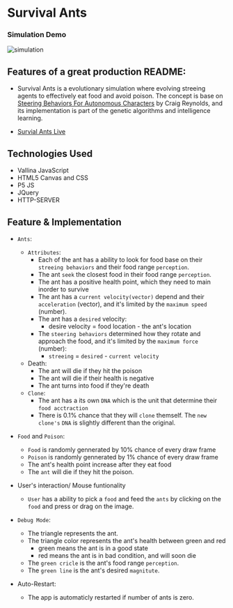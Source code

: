 # Survival Ants

### Simulation Demo
![simulation](docs/simulation.gif)


## Features of a great production README:

- Survival Ants is a evolutionary simulation where evolving streeing agents to effectively eat food and avoid poison. The concept is base on [Steering Behaviors For Autonomous Characters](http://www.red3d.com/cwr/steer/) by Craig Reynolds, and its implementation is part of the genetic algorithms and intelligence learning.

- [Survial Ants Live](https://survival-ants.herokuapp.com/)

## Technologies Used
- Vallina JavaScript
- HTML5 Canvas and CSS
- P5 JS
- JQuery
- HTTP-SERVER

## Feature & Implementation
- `Ants`:
  - `Attributes`:
    - Each of the ant has a ability to look for food base on their `streeing behaviors` and their food range `perception`.
    - The ant `seek` the closest food in their food range `perception`.
    - The ant has a positive health point, which they need to main inorder to survive
    - The ant has a `current velocity(vector)` depend and their `acceleration` (vector), and it's limited by the `maximum speed` (number).
    - The ant has a `desired` velocity:
      - desire velocity = food location - the ant's location
    - The `steering behaviors` determined how they rotate and approach the food, and it's limited by the `maximum force` (number):
      - `streeing` = `desired` - `current velocity`
  - Death:
    - The ant will die if they hit the poison
    - The ant will die if their health is negative
    - The ant turns into food if they're death
  - `Clone`:
    - The ant has a its own `DNA` which is the unit that determine their `food acctraction`
    - There is 0.1% chance that they will `clone` themself. The `new clone's` `DNA` is slightly different than the original.

- `Food` and `Poison`:
  - `Food` is randomly gennerated by 10% chance of every draw frame
  - `Poison` is randomly gennerated by 1% chance of every draw frame
  - The ant's health point increase after they eat food
  - The `ant` will die if they hit the poison.



- User's interaction/ Mouse funtionality
  - `User` has a ability to pick a `food` and feed the `ants` by clicking on the `food` and press or drag on the image.

- `Debug Mode`:
  - The triangle represents the ant.
  - The triangle color represents the ant's health between green and red
    - green means the ant is in a good state
    - red means the ant is in bad condition, and will soon die
  - The `green cricle` is the ant's food range `perception`.
  - The `green line` is the ant's desired `magnitute`.

- Auto-Restart:
  - The app is automaticly restarted if number of ants is zero.
